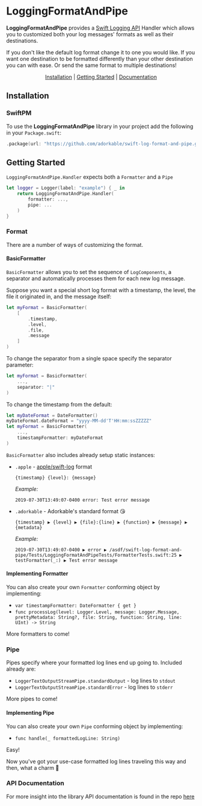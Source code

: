 # LoggingFormatAndPipe
**LoggingFormatAndPipe** provides a [Swift Logging API](https://github.com/apple/swift-log) Handler which allows you to customized both your log messages' formats as well as their destinations.

If you don't like the default log format change it to one you would like. If you want one destination to be formatted differently than your other destination you can with ease. Or send the same format to multiple destinations!

<p align="center">
    <a href="#installation">Installation</a> | <a href="#getting-started">Getting Started</a> | <a href="http://adorkable.github.io/swift-log-format-and-pipe/">Documentation</a>
</p>

## Installation

### SwiftPM

To use the **LoggingFormatAndPipe** library in your project add the following in your `Package.swift`:

```swift
.package(url: "https://github.com/adorkable/swift-log-format-and-pipe.git", .from("0.1.1")),
```


## Getting Started

`LoggingFormatAndPipe.Handler` expects both a `Formatter` and a `Pipe`

```swift
let logger = Logger(label: "example") { _ in 
    return LoggingFormatAndPipe.Handler(
        formatter: ...,
        pipe: ...
    )
}
```

### Format
There are a number of ways of customizing the format.

#### BasicFormatter
`BasicFormatter` allows you to set the sequence of `LogComponents`, a separator and automatically processes them for each new log message.

Suppose you want a special short log format with a timestamp, the level, the file it originated in, and the message itself:

```swift
let myFormat = BasicFormatter(
	[
		.timestamp, 
		.level,
		.file,
		.message
	]
)
```

To change the separator from a single space specify the separator parameter:

```swift
let myFormat = BasicFormatter(
	...,
	separator: "|"
)
```

To change the timestamp from the default:

```swift
let myDateFormat = DateFormatter()
myDateFormat.dateFormat = "yyyy-MM-dd'T'HH:mm:ssZZZZZ"
let myFormat = BasicFormatter(
	...,
	timestampFormatter: myDateFormat
)
```

`BasicFormatter` also includes already setup static instances:

* `.apple` - [apple/swift-log](https://github.com/apple/swift-log) format

  `{timestamp} {level}: {message}`

  *Example:*
  
  `2019-07-30T13:49:07-0400 error: Test error message`
* `.adorkable` - Adorkable's standard format 😘 

  `{timestamp} ▶ {level} ▶ {file}:{line} ▶ {function} ▶ {message} ▶ {metadata}`

  *Example:*
  
  `2019-07-30T13:49:07-0400 ▶ error ▶ /asdf/swift-log-format-and-pipe/Tests/LoggingFormatAndPipeTests/FormatterTests.swift:25 ▶ testFormatter(_:) ▶ Test error message`

#### Implementing Formatter
You can also create your own `Formatter` conforming object by implementing:

* `var timestampFormatter: DateFormatter { get }`
* `func processLog(level: Logger.Level,
                    message: Logger.Message,
                    prettyMetadata: String?,
                    file: String, function: String, line: UInt) -> String`
                    
More formatters to come!

### Pipe

Pipes specify where your formatted log lines end up going to. Included already are:

* `LoggerTextOutputStreamPipe.standardOutput` - log lines to `stdout`
* `LoggerTextOutputStreamPipe.standardError` - log lines to `stderr`

More pipes to come!

#### Implementing Pipe 
You can also create your own `Pipe` conforming object by implementing:

* `func handle(_ formattedLogLine: String)`

Easy!

Now you've got your use-case formatted log lines traveling this way and then, what a charm 🖤

### API Documentation
For more insight into the library API documentation is found in the repo [here](http://adorkable.github.io/swift-log-format-and-pipe/)

